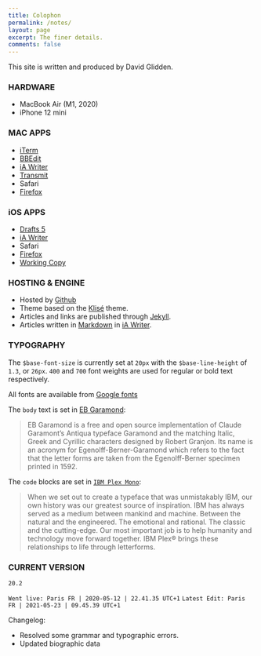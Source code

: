 ```yaml
---
title: Colophon
permalink: /notes/
layout: page
excerpt: The finer details.
comments: false
---
```

This site is written and produced by David Glidden.

### HARDWARE
- MacBook Air (M1, 2020)
- iPhone 12 mini

### MAC APPS
- [iTerm](https://iterm2.com)
- [BBEdit](https://www.barebones.com/products/bbedit/index.html)
- [iA Writer](https://ia.net/writer)
- [Transmit](https://www.panic.com/transmit/)
- Safari
- [Firefox](https://mozilla.org)

### iOS APPS
- [Drafts 5](https://getdrafts.com)
- [iA Writer](https://ia.net/writer)
- Safari
- [Firefox](https://mozilla.org)
- [Working Copy](https://workingcopyapp.com)

### HOSTING & ENGINE

- Hosted by [Github](https://github.io)
- Theme based on the [Klisé](https://klise.now.sh) theme.
- Articles and links are published through [Jekyll](https://jekyllrb.com).
- Articles written in [Markdown](https://daringfireball.net/projects/markdown/) in [iA Writer](https://ia.net/writer).

### TYPOGRAPHY

The `$base-font-size` is currently set at `20px` with the `$base-line-height` of `1.3`, or `26px`. `400` and `700` font weights are used for regular or bold text respectively.

All fonts are available from [Google fonts](https://fonts.google.com)

The `body` text is set in [EB Garamond](https://github.com/octaviopardo/EBGaramond12/tree/master/fonts/):
> EB Garamond is a free and open source implementation of Claude Garamont’s Antiqua typeface Garamond and the matching Italic, Greek and Cyrillic characters designed by Robert Granjon. Its name is an acronym for Egenolff-Berner-Garamond which refers to the fact that the letter forms are taken from the Egenolff-Berner specimen printed in 1592.

The `code` blocks are set in [`IBM Plex Mono`](https://www.ibm.com/plex/):
> When we set out to create a typeface that was unmistakably IBM, our own history was our greatest source of inspiration. IBM has always served as a medium between mankind and machine. Between the natural and the engineered. The emotional and rational. The classic and the cutting-edge. Our most important job is to help humanity and technology move forward together. IBM Plex® brings these relationships to life through letterforms.


### CURRENT VERSION

`20.2`

`Went live: Paris FR | 2020-05-12 | 22.41.35 UTC+1`
`Latest Edit: Paris FR | 2021-05-23 | 09.45.39 UTC+1`

Changelog:

- Resolved some grammar and typographic errors.
- Updated biographic data
